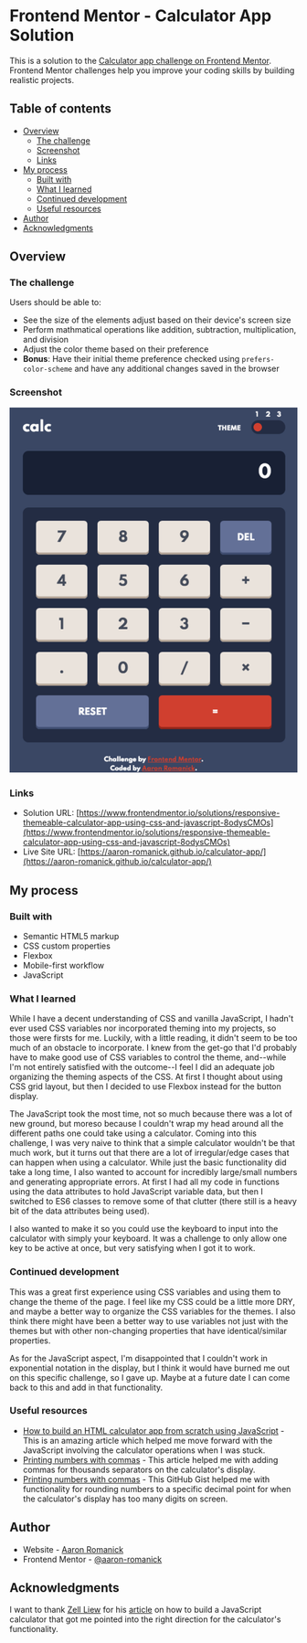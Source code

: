 # Frontend Mentor - Calculator App Solution

This is a solution to the [Calculator app challenge on Frontend Mentor](https://www.frontendmentor.io/challenges/calculator-app-9lteq5N29). Frontend Mentor challenges help you improve your coding skills by building realistic projects. 

## Table of contents

- [Overview](#overview)
  - [The challenge](#the-challenge)
  - [Screenshot](#screenshot)
  - [Links](#links)
- [My process](#my-process)
  - [Built with](#built-with)
  - [What I learned](#what-i-learned)
  - [Continued development](#continued-development)
  - [Useful resources](#useful-resources)
- [Author](#author)
- [Acknowledgments](#acknowledgments)

## <a name="overview"></a>Overview

### <a name="the-challenge"></a>The challenge

Users should be able to:

- See the size of the elements adjust based on their device's screen size
- Perform mathmatical operations like addition, subtraction, multiplication, and division
- Adjust the color theme based on their preference
- **Bonus**: Have their initial theme preference checked using `prefers-color-scheme` and have any additional changes saved in the browser

### <a name="screenshot"></a>Screenshot

![Calculator App (Default Theme)](./screenshot.png)

### <a name="links"></a>Links

- Solution URL: [https://www.frontendmentor.io/solutions/responsive-themeable-calculator-app-using-css-and-javascript-8odysCMOs](https://www.frontendmentor.io/solutions/responsive-themeable-calculator-app-using-css-and-javascript-8odysCMOs)
- Live Site URL: [https://aaron-romanick.github.io/calculator-app/](https://aaron-romanick.github.io/calculator-app/)

## <a name="my-process"></a>My process

### <a name="built-with"></a>Built with

- Semantic HTML5 markup
- CSS custom properties
- Flexbox
- Mobile-first workflow
- JavaScript

### <a name="what-i-learned"></a>What I learned

While I have a decent understanding of CSS and vanilla JavaScript, I hadn't ever used CSS variables nor incorporated theming into my projects, so those were firsts for me. Luckily, with a little reading, it didn't seem to be too much of an obstacle to incorporate. I knew from the get-go that I'd probably have to make good use of CSS variables to control the theme, and--while I'm not entirely satisfied with the outcome--I feel I did an adequate job organizing the theming aspects of the CSS. At first I thought about using CSS grid layout, but then I decided to use Flexbox instead for the button display.

The JavaScript took the most time, not so much because there was a lot of new ground, but moreso because I couldn't wrap my head around all the different paths one could take using a calculator. Coming into this challenge, I was very naive to think that a simple calculator wouldn't be that much work, but it turns out that there are a lot of irregular/edge cases that can happen when using a calculator. While just the basic functionality did take a long time, I also wanted to account for incredibly large/small numbers and generating appropriate errors. At first I had all my code in functions using the data attributes to hold JavaScript variable data, but then I switched to ES6 classes to remove some of that clutter (there still is a heavy bit of the data attributes being used).

I also wanted to make it so you could use the keyboard to input into the calculator with simply your keyboard. It was a challenge to only allow one key to be active at once, but very satisfying when I got it to work.

### <a name="continued-development"></a>Continued development

This was a great first experience using CSS variables and using them to change the theme of the page. I feel like my CSS could be a little more DRY, and maybe a better way to organize the CSS variables for the themes. I also think there might have been a better way to use variables not just with the themes but with other non-changing properties that have identical/similar properties.

As for the JavaScript aspect, I'm disappointed that I couldn't work in exponential notation in the display, but I think it would have burned me out on this specific challenge, so I gave up. Maybe at a future date I can come back to this and add in that functionality.

### <a name="useful-resources"></a>Useful resources

- [How to build an HTML calculator app from scratch using JavaScript](https://www.freecodecamp.org/news/how-to-build-an-html-calculator-app-from-scratch-using-javascript-4454b8714b98/) - This is an amazing article which helped me move forward with the JavaScript involving the calculator operations when I was stuck.
- [Printing numbers with commas](https://stackoverflow.com/questions/2901102/how-to-print-a-number-with-commas-as-thousands-separators-in-javascript?rq=1) - This article helped me with adding commas for thousands separators on the calculator's display.
- [Printing numbers with commas](https://gist.github.com/djD-REK/068cba3d430cf7abfddfd32a5d7903c3) - This GitHub Gist helped me with functionality for rounding numbers to a specific decimal point for when the calculator's display has too many digits on screen.

## <a name="author"></a>Author

- Website - [Aaron Romanick](https://www.aaronromanick.com)
- Frontend Mentor - [@aaron-romanick](https://www.frontendmentor.io/profile/aaron-romanick)

## <a name="acknowledgments"></a>Acknowledgments

I want to thank [Zell Liew](https://zellwk.com/) for his [article](https://www.freecodecamp.org/news/how-to-build-an-html-calculator-app-from-scratch-using-javascript-4454b8714b98/) on how to build a JavaScript calculator that got me pointed into the right direction for the calculator's functionality.